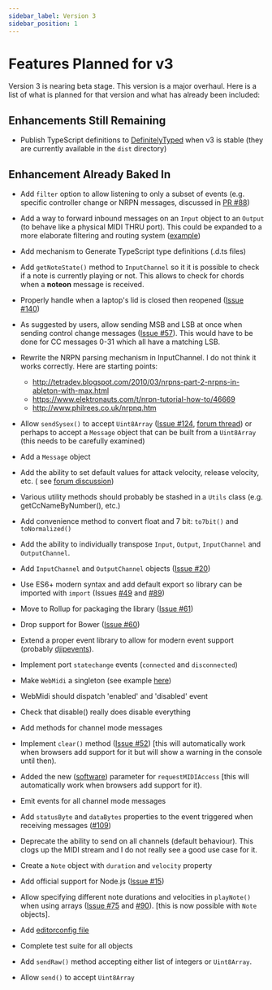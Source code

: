```yaml
---
sidebar_label: Version 3
sidebar_position: 1
---
```


# Features Planned for v3

Version 3 is nearing beta stage. This version is a major overhaul. Here is a list of what is planned
for that version and what has already been included:

## Enhancements Still Remaining

* Publish TypeScript definitions to 
[DefinitelyTyped](https://definitelytyped.org/guides/contributing.html) when v3 is stable (they are
currently available in the `dist` directory)

## Enhancement Already Baked In

* Add `filter` option to allow listening to only a subset of events (e.g. specific controller change
or NRPN messages, discussed in [PR #88](https://github.com/djipco/webmidi/pull/88))

* Add a way to forward inbound messages on an `Input` object to an `Output` (to behave like a 
physical MIDI THRU port). This could be expanded to a more elaborate filtering and routing system 
([example](https://github.com/shemeshg/RtMidiWrap#routing-configuration))

* Add mechanism to Generate TypeScript type definitions (.d.ts files)

* Add `getNoteState()` method to `InputChannel` so it it is possible to check if a note is currently 
playing or not. This allows to check for chords when a **noteon** message is received.

* Properly handle when a laptop's lid is closed then reopened
([Issue #140](https://github.com/djipco/webmidi/issues/140))

* As suggested by users, allow sending MSB and LSB at once when sending control change messages 
([Issue #57](https://github.com/djipco/webmidi/issues/57)). This would have to be done for CC 
messages 0-31 which all have a matching LSB.

* Rewrite the NRPN parsing mechanism in InputChannel. I do not think it works correctly. Here are 
starting points:

  - http://tetradev.blogspot.com/2010/03/nrpns-part-2-nrpns-in-ableton-with-max.html
  - https://www.elektronauts.com/t/nrpn-tutorial-how-to/46669
  - http://www.philrees.co.uk/nrpnq.htm
  

* Allow `sendSysex()` to accept `Uint8Array` ([Issue #124](https://github.com/djipco/webmidi/issues/124), [forum thread](https://webmidijs.org/forum/discussion/comment/97#Comment_97)) or perhaps to accept a `Message` object that can be built from a `Uint8Array` (this needs to be carefully examined)

* Add a `Message` object

* Add the ability to set default values for attack velocity, release velocity, etc. ( see [forum discussion](https://webmidijs.org/forum/discussion/44/things-in-webmidi-js-2-52-that-make-me-go-huh#latest))

* Various utility methods should probably be stashed in a `Utils` class (e.g. getCcNameByNumber(), etc.)

* Add convenience method to convert float and 7 bit: `to7bit()` and `toNormalized()`

* Add the ability to individually transpose `Input`, `Output`, `InputChannel` and `OutputChannel`.

* Add `InputChannel` and `OutputChannel` objects ([Issue #20](https://github.com/djipco/webmidi/issues/20))

* Use ES6+ modern syntax and add default export so library can be imported with `import`
(Issues [#49](https://github.com/djipco/webmidi/issues/49) and [#89](https://github.com/djipco/webmidi/issues/89))

* Move to Rollup for packaging the library ([Issue #61](https://github.com/djipco/webmidi/issues/61))

* Drop support for Bower ([Issue #60](https://github.com/djipco/webmidi/issues/60))

* Extend a proper event library to allow for modern event support (probably 
[djipevents](https://github.com/djipco/djipevents)).

* Implement port `statechange` events (`connected` and `disconnected`)

* Make `WebMidi` a singleton (see example
[here](https://www.sitepoint.com/javascript-design-patterns-singleton/))

* WebMidi should dispatch 'enabled' and 'disabled' event

* Check that disable() really does disable everything

* Add methods for channel mode messages

* Implement `clear()` method ([Issue #52](https://github.com/djipco/webmidi/issues/52)) [this will 
automatically work when browsers add support for it but will show a warning in the console until 
then).

* Added the new ([software](https://webaudio.github.io/web-midi-api/#dom-midioptions)) parameter for
`requestMIDIAccess` [this will automatically work when browsers add support for it).

* Emit events for all channel mode messages

* Add `statusByte` and `dataBytes` properties to the event triggered when receiving messages 
([#109](https://github.com/djipco/webmidi/issues/109))

* Deprecate the ability to send on all channels (default behaviour). This clogs up the MIDI stream
and I do not really see a good use case for it.

* Create a `Note` object with `duration` and `velocity` property

* Add official support for Node.js ([Issue #15](https://github.com/djipco/webmidi/issues/15))

* Allow specifying different note durations and velocities in `playNote()` when using arrays 
([Issue #75](https://github.com/djipco/webmidi/issues/75) and 
[#90](https://github.com/djipco/webmidi/issues/90)). [this is now possible with `Note` objects].

* Add [editorconfig file](https://atom.io/packages/editorconfig)

* Complete test suite for all objects

* Add `sendRaw()` method accepting either list of integers or `Uint8Array`.

* Allow `send()` to accept `Uint8Array`

